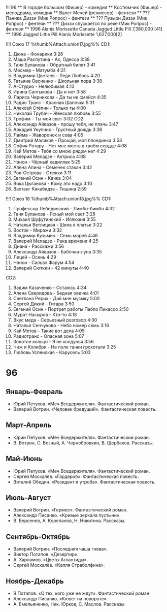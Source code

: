 !!! 96
** В городе большом (Фишер) - комедия
** Костюмчик (Фишер) - мелодрама, комедия
** Валет Мечей (режиссер) - фентези
** ??? Паника Диззи (Мик Ропрос) - фентези
** ??? Пузыри Диззи (Мик Ропрос) - фентези
** ??? Диззи спускается по реке (Мик Ропрос) - фентези
** 1996	Alanis Morissette	Canada	Jagged Little Pill	7,380,000	[41]
** 1996	Jagged Little Pill	Alanis Morissette	1,627,000[2]

!!!! Союз 17
%thumb%Attach:union17.jpg%%
CD1:
1. Дюна - Фонарики 3:28
2. Маша Распутина - Ах, Одесса 3:38
3. Таня Буланова - Обратный билет 3:41
4. Месмер - Матумба 4:31
5. Владимир Цветаев - Леди Любовь 4:20
6. Татьяна Овсиенко - Школьная пора 3:38
7. А-Студио - Нелюбимая 4:13
8. Ирина Салтыкова - Да и нет 3:58
9. Лариса Черникова - Да ты не смейся 4:35
10. Радио Транс - Красная Шапочка 5:31
11. Алексей Стёпин - Только ты 4:00
12. Николай Трубач - Женская любовь 3:55
13. Трофим - Ты мой свет 3:02
CD2:
1. Александр Айвазов - прошу тебя, не плачь 3:47
2. Аркадий Укупник - Грустный дождь 3:36
3. Лайма - Жаворонок и сова 4:05
4. Дмитрий Маликов - Прощай, моя блондинка 3:53
5. София Ротару - Нет мне места в твоём сердце 4:08
6. Кай Метов - Тебя со мною рядом нет 4:29
7. Валерий Меладзе - Актриса 4:08
8. Нэнси - Чёрный кадиллак 5:25
9. Алёна Апина - Семечек стакан 3:42
10. Рок-Острова - Стежки 3:11
11. Евгений Осин - Качка 3:04
12. Вика Цыганова - Кому это надо 3:10
13. Вахтанг Кикабидзе - Тишина 2:59

!!!! Союз 18
%thumb%Attach:union18.jpg%%
CD1:
1. Профессор Лебединский - Лимбо-бимбо 4:32
2. Таня Буланова - Ясный мой свет 3:28
3. Михаил Шуфутинский - Иллюзия 3:55
4. Наталья Ветлицкая - Шила я платье 3:22
5. Восток - Миражи 3:32
6. Владимир Кузьмин - Семь морей 4:46
7. Валерий Меладзе - Река времени 4:25
8. Диана - Расскажи 3:56
9. Александр Айвазов - Бабочка-луна 3:35
10. Лицей - Осень 4:29
11. Нэнси - Сальвэ Фарум 4:54
12. Валерий Сюткин - 42 минуты 4:40

CD2:
1. Вадим Казаченко - Остаюсь 4:34
2. Алена Сверидова - Бедная овечка 4:01
3. Светлана Рерих - Дай мне музыку 5:00
4. Сергей Дикий - Гитара 3:50
5. Евгений Осин - Портрет работы Пабло Пикассо 2:50
6. Мурат Насыров - Кто-то 4:18
7. Вкус меда - Серьезный разговор 4:30
8. Наталья Сенчукова - Небо номер семь 3:16
9. Кай Метов - Такие вот дела 4:05
10. Радиотранс - Опасная зона 5:07
11. Золотое кольцо - Я не колдунья 3:56
12. Чиж и Колибри - На поле танки грохотали 3:25
13. Любовь Успенская - Карусель 5:03

# 96
## Январь-Февраль	
*   Юрий Петухов. «Меч Вседержителя». Фантастический роман.
*   Валерий Вотрин. «Человек бредущий». Фантастическая повесть.
	
## Март-Апрель	
*   Юрий Петухов. «Меч Вседержителя». Фантастический роман.
*   В. Вотрин, С. Возный, А. Чернобровкин, В. Щербаков. Рассказы.
	
## Май-Июнь	
*   Юрий Петухов. «Меч Вседержителя». Фантастический роман.
*   Сергей Москалёв. «Гардероб». Фантастическая повесть.
*   Виталий Обедин. «Резидент и утроба». Фантастическая повесть.
	
## Июль-Август	
*   Валерий Вотрин. «Гермес». Фантастический роман.
*   Александр Писанко. «Кривые зеркала пустыни».
*   В. Берсенев, А. Корепанов, Н. Никитина. Рассказы.

## Сентябрь-Октябрь	
*   Валерий Вотрин. «Последняя чаша гнева».
*   Виктор Потапов. «Дезертир».
*   А. Харламов. «Цветы Атлантиды».
*   Сергей Москалёв. «Капля Страболфина».

## Ноябрь-Декабрь	
*   В Потапов. «О тех, кого уже не ждут». Фантастический роман.
*   Александр Писанко. «Кювет на повороте».
*   А. Емельяненко, Ник. Юрков, С. Маслов. Рассказы
